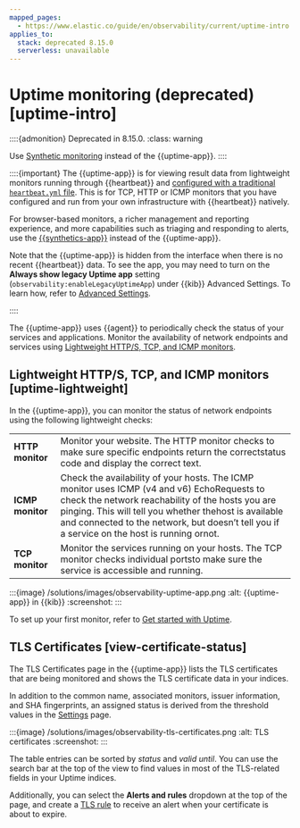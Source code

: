 ```yaml
---
mapped_pages:
  - https://www.elastic.co/guide/en/observability/current/uptime-intro.html
applies_to:
  stack: deprecated 8.15.0
  serverless: unavailable
---
```


# Uptime monitoring (deprecated) [uptime-intro]

::::{admonition} Deprecated in 8.15.0.
:class: warning

Use [Synthetic monitoring](/solutions/observability/apps/synthetic-monitoring.md) instead of the {{uptime-app}}.
::::


::::{important}
The {{uptime-app}} is for viewing result data from lightweight monitors running through {{heartbeat}} and [configured with a traditional `heartbeat.yml` file](get-started-with-uptime.md). This is for TCP, HTTP or ICMP monitors that you have configured and run from your own infrastructure with {{heartbeat}} natively.

For browser-based monitors, a richer management and reporting experience, and more capabilities such as triaging and responding to alerts, use the [{{synthetics-app}}](/solutions/observability/apps/synthetic-monitoring.md) instead of the {{uptime-app}}.

Note that the {{uptime-app}} is hidden from the interface when there is no recent {{heartbeat}} data. To see the app, you may need to turn on the **Always show legacy Uptime app** setting (`observability:enableLegacyUptimeApp`) under {{kib}} Advanced Settings. To learn how, refer to [Advanced Settings](kibana://reference/advanced-settings.md).

::::


The {{uptime-app}} uses {{agent}} to periodically check the status of your services and applications. Monitor the availability of network endpoints and services using [Lightweight HTTP/S, TCP, and ICMP monitors](synthetic-monitoring.md#monitoring-uptime).


## Lightweight HTTP/S, TCP, and ICMP monitors [uptime-lightweight]

In the {{uptime-app}}, you can monitor the status of network endpoints using the following lightweight checks:

|     |     |
| --- | --- |
| **HTTP monitor** | Monitor your website. The HTTP monitor checks to make sure specific endpoints return the correctstatus code and display the correct text. |
| **ICMP monitor** | Check the availability of your hosts. The ICMP monitor uses ICMP (v4 and v6) EchoRequests to check the network reachability of the hosts you are pinging. This will tell you whether thehost is available and connected to the network, but doesn’t tell you if a service on the host is running ornot. |
| **TCP monitor** | Monitor the services running on your hosts. The TCP monitor checks individual portsto make sure the service is accessible and running. |

:::{image} /solutions/images/observability-uptime-app.png
:alt: {{uptime-app}} in {{kib}}
:screenshot:
:::

To set up your first monitor, refer to [Get started with Uptime](get-started-with-uptime.md).


## TLS Certificates [view-certificate-status]

The TLS Certificates page in the {{uptime-app}} lists the TLS certificates that are being monitored and shows the TLS certificate data in your indices.

In addition to the common name, associated monitors, issuer information, and SHA fingerprints, an assigned status is derived from the threshold values in the [Settings](configure-settings.md) page.

:::{image} /solutions/images/observability-tls-certificates.png
:alt: TLS certificates
:screenshot:
:::

The table entries can be sorted by *status* and *valid until*. You can use the search bar at the top of the view to find values in most of the TLS-related fields in your Uptime indices.

Additionally, you can select the **Alerts and rules** dropdown at the top of the page, and create a [TLS rule](../incident-management/create-tls-certificate-rule.md) to receive an alert when your certificate is about to expire.
